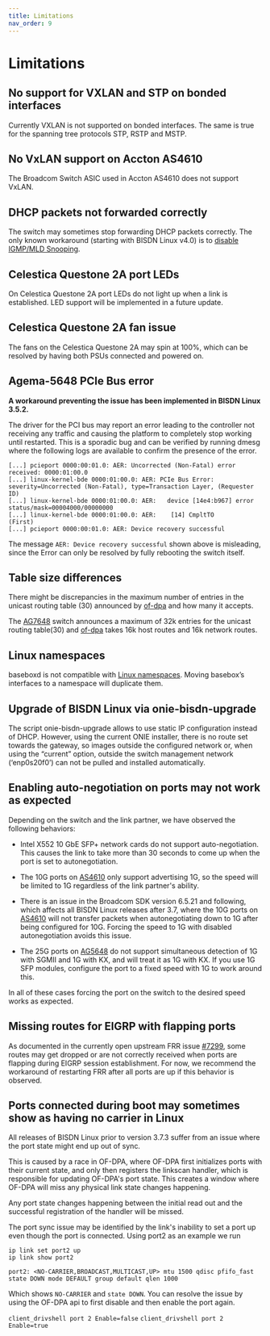 ```yaml
---
title: Limitations
nav_order: 9
---
```


# Limitations

## No support for VXLAN and STP on bonded interfaces
Currently VXLAN is not supported on bonded interfaces. The same is true for the
spanning tree protocols STP, RSTP and MSTP.

## No VxLAN support on Accton AS4610
The Broadcom Switch ASIC used in Accton AS4610 does not support VxLAN.

## DHCP packets not forwarded correctly

The switch may sometimes stop forwarding DHCP packets correctly. The
only known workaround (starting with BISDN Linux v4.0) is to
[disable IGMP/MLD Snooping](network_configuration/igmpmldsnooping.md#enablingdisablingigmpmldsnooping).

## Celestica Questone 2A port LEDs
On Celestica Questone 2A port LEDs do not light up when a link is established.
LED support will be implemented in a future update.

## Celestica Questone 2A fan issue
The fans on the Celestica Questone 2A may spin at 100%, which can be resolved
by having both PSUs connected and powered on.

## Agema-5648 PCIe Bus error

**A workaround preventing the issue has been implemented in BISDN Linux 3.5.2.**

The driver for the PCI bus may report an error leading to the controller not receiving any traffic and causing the platform to completely stop working until restarted. This is a sporadic bug and can be verified by running dmesg where the following logs are available to confirm the presence of the error.

```
[...] pcieport 0000:00:01.0: AER: Uncorrected (Non-Fatal) error received: 0000:01:00.0
[...] linux-kernel-bde 0000:01:00.0: AER: PCIe Bus Error: severity=Uncorrected (Non-Fatal), type=Transaction Layer, (Requester ID)
[...] linux-kernel-bde 0000:01:00.0: AER:   device [14e4:b967] error status/mask=00004000/00000000
[...] linux-kernel-bde 0000:01:00.0: AER:    [14] CmpltTO                (First)
[...] pcieport 0000:00:01.0: AER: Device recovery successful
```
The message `AER: Device recovery successful` shown above is misleading, since the Error can only be resolved by fully rebooting the switch itself.
## Table size differences

There might be discrepancies in the maximum number of entries in the unicast routing table (30) announced by [of-dpa](https://github.com/Broadcom-Switch/of-dpa) and how many it accepts.

The [AG7648](https://agema.deltaww.com/product-info.php?id=29) switch announces a maximum of 32k entries for the unicast routing table(30) and [of-dpa](https://github.com/Broadcom-Switch/of-dpa) takes 16k host routes and 16k network routes.

## Linux namespaces

baseboxd is not compatible with [Linux namespaces](http://man7.org/linux/man-pages/man8/ip-netns.8.html). Moving basebox’s interfaces to a namespace will duplicate them.

## Upgrade of BISDN Linux via onie-bisdn-upgrade

The script onie-bisdn-upgrade allows to use static IP configuration instead of DHCP. However, using the current ONIE installer, there is no route set towards the gateway, so images outside the configured network or, when using the “current” option, outside the switch management network (‘enp0s20f0’) can not be pulled and installed automatically.


## Enabling auto-negotiation on ports may not work as expected

Depending on the switch and the link partner, we have observed the following behaviors:

- Intel X552 10 GbE SFP+ network cards do not support auto-negotiation. This causes the link to take more than 30 seconds to come up when the port is set to autonegotiation.

- The 10G ports on [AS4610](https://www.edge-core.com/productsList.php?cls=1&cls2=9&cls3=46) only support advertising 1G, so the speed will be limited to 1G regardless of the link partner's ability.

- There is an issue in the Broadcom SDK version 6.5.21 and following, which affects all BISDN Linux releases after 3.7, where the 10G ports on [AS4610](https://www.edge-core.com/productsList.php?cls=1&cls2=9&cls3=46) will not transfer packets when autonegotiating down to 1G after being configured for 10G. Forcing the speed to 1G with disabled autonegotiation avoids this issue.

- The 25G ports on [AG5648](https://agema.deltaww.com/product-info.php?id=41) do not support simultaneous detection of 1G with SGMII and 1G with KX, and will treat it as 1G with KX. If you use 1G SFP modules, configure the port to a fixed speed with 1G to work around this.

In all of these cases forcing the port on the switch to the desired speed works as expected.

## Missing routes for EIGRP with flapping ports

As documented in the currently open upstream FRR issue [#7299](https://github.com/FRRouting/frr/issues/7299), some routes may get dropped or are not correctly received when ports are flapping during EIGRP session establishment. For now, we recommend the workaround of restarting FRR after all ports are up if this behavior is observed.

## Ports connected during boot may sometimes show as having no carrier in Linux

All releases of BISDN Linux prior to version 3.7.3 suffer from an issue where
the port state might end up out of sync.

This is caused by a race in OF-DPA, where OF-DPA first initializes ports with
their current state, and only then registers the linkscan handler, which
is responsible for updating OF-DPA's port state. This creates a window where
OF-DPA will miss any physical link state changes happening.

Any port state changes happening between the initial read out and the
successful registration of the handler will be missed.

The port sync issue may be identified by the link's inability to set a port up
even though the port is connected. Using port2 as an example we run

```
ip link set port2 up
ip link show port2

port2: <NO-CARRIER,BROADCAST,MULTICAST,UP> mtu 1500 qdisc pfifo_fast state DOWN mode DEFAULT group default qlen 1000
```

Which shows ``NO-CARRIER`` and ``state DOWN``. You can resolve the issue by
using the OF-DPA api to first disable and then enable the port again.

``client_drivshell port 2 Enable=false``
``client_drivshell port 2 Enable=true``
